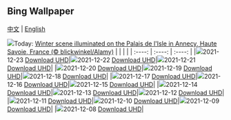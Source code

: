 ## Bing Wallpaper
[中文](README.md) | [English](README_en.md)

![](https://www.bing.com/th?id=OHR.AnnecyFrance_EN-US1633083371_UHD.jpg&w=1000)Today: [Winter scene illuminated on the Palais de l'Isle in Annecy, Haute Savoie, France (© blickwinkel/Alamy)](https://www.bing.com/th?id=OHR.AnnecyFrance_EN-US1633083371_UHD.jpg)
|      |      |      |
| :----: | :----: | :----: |
|![](https://www.bing.com/th?id=OHR.AnnecyFrance_EN-US1633083371_UHD.jpg&rf=LaDigue_UHD.jpg&pid=hp&w=384&h=216&rs=1&c=4)2021-12-23 [Download UHD](https://www.bing.com/th?id=OHR.AnnecyFrance_EN-US1633083371_UHD.jpg)|![](https://www.bing.com/th?id=OHR.SiberianSunset_EN-US1546434644_UHD.jpg&rf=LaDigue_UHD.jpg&pid=hp&w=384&h=216&rs=1&c=4)2021-12-22 [Download UHD](https://www.bing.com/th?id=OHR.SiberianSunset_EN-US1546434644_UHD.jpg)|![](https://www.bing.com/th?id=OHR.MinistryofFun_EN-US1476020471_UHD.jpg&rf=LaDigue_UHD.jpg&pid=hp&w=384&h=216&rs=1&c=4)2021-12-21 [Download UHD](https://www.bing.com/th?id=OHR.MinistryofFun_EN-US1476020471_UHD.jpg)|
|![](https://www.bing.com/th?id=OHR.AtigunPassAurora_EN-US1398930278_UHD.jpg&rf=LaDigue_UHD.jpg&pid=hp&w=384&h=216&rs=1&c=4)2021-12-20 [Download UHD](https://www.bing.com/th?id=OHR.AtigunPassAurora_EN-US1398930278_UHD.jpg)|![](https://www.bing.com/th?id=OHR.MoonBeforeYule_EN-US1324527438_UHD.jpg&rf=LaDigue_UHD.jpg&pid=hp&w=384&h=216&rs=1&c=4)2021-12-19 [Download UHD](https://www.bing.com/th?id=OHR.MoonBeforeYule_EN-US1324527438_UHD.jpg)|![](https://www.bing.com/th?id=OHR.XmasBeachHuts_EN-US1205413660_UHD.jpg&rf=LaDigue_UHD.jpg&pid=hp&w=384&h=216&rs=1&c=4)2021-12-18 [Download UHD](https://www.bing.com/th?id=OHR.XmasBeachHuts_EN-US1205413660_UHD.jpg)|
|![](https://www.bing.com/th?id=OHR.ENBNutcracker_EN-US0826373363_UHD.jpg&rf=LaDigue_UHD.jpg&pid=hp&w=384&h=216&rs=1&c=4)2021-12-17 [Download UHD](https://www.bing.com/th?id=OHR.ENBNutcracker_EN-US0826373363_UHD.jpg)|![](https://www.bing.com/th?id=OHR.SantaJusta_EN-US0729688469_UHD.jpg&rf=LaDigue_UHD.jpg&pid=hp&w=384&h=216&rs=1&c=4)2021-12-16 [Download UHD](https://www.bing.com/th?id=OHR.SantaJusta_EN-US0729688469_UHD.jpg)|![](https://www.bing.com/th?id=OHR.AmericanRobin_EN-US0648462541_UHD.jpg&rf=LaDigue_UHD.jpg&pid=hp&w=384&h=216&rs=1&c=4)2021-12-15 [Download UHD](https://www.bing.com/th?id=OHR.AmericanRobin_EN-US0648462541_UHD.jpg)|
|![](https://www.bing.com/th?id=OHR.ElPanecilloHill_EN-US0550689224_UHD.jpg&rf=LaDigue_UHD.jpg&pid=hp&w=384&h=216&rs=1&c=4)2021-12-14 [Download UHD](https://www.bing.com/th?id=OHR.ElPanecilloHill_EN-US0550689224_UHD.jpg)|![](https://www.bing.com/th?id=OHR.WickerCultivation_EN-US0445418085_UHD.jpg&rf=LaDigue_UHD.jpg&pid=hp&w=384&h=216&rs=1&c=4)2021-12-13 [Download UHD](https://www.bing.com/th?id=OHR.WickerCultivation_EN-US0445418085_UHD.jpg)|![](https://www.bing.com/th?id=OHR.ShadowEverest_EN-US0301475882_UHD.jpg&rf=LaDigue_UHD.jpg&pid=hp&w=384&h=216&rs=1&c=4)2021-12-12 [Download UHD](https://www.bing.com/th?id=OHR.ShadowEverest_EN-US0301475882_UHD.jpg)|
|![](https://www.bing.com/th?id=OHR.FoxDovrefjell_EN-US0110441003_UHD.jpg&rf=LaDigue_UHD.jpg&pid=hp&w=384&h=216&rs=1&c=4)2021-12-11 [Download UHD](https://www.bing.com/th?id=OHR.FoxDovrefjell_EN-US0110441003_UHD.jpg)|![](https://www.bing.com/th?id=OHR.GlowWormBMNP_EN-US9968994144_UHD.jpg&rf=LaDigue_UHD.jpg&pid=hp&w=384&h=216&rs=1&c=4)2021-12-10 [Download UHD](https://www.bing.com/th?id=OHR.GlowWormBMNP_EN-US9968994144_UHD.jpg)|![](https://www.bing.com/th?id=OHR.PFNPAZ_EN-US9883303055_UHD.jpg&rf=LaDigue_UHD.jpg&pid=hp&w=384&h=216&rs=1&c=4)2021-12-09 [Download UHD](https://www.bing.com/th?id=OHR.PFNPAZ_EN-US9883303055_UHD.jpg)|
|![](https://www.bing.com/th?id=OHR.USSBowfin_EN-US9736688640_UHD.jpg&rf=LaDigue_UHD.jpg&pid=hp&w=384&h=216&rs=1&c=4)2021-12-08 [Download UHD](https://www.bing.com/th?id=OHR.USSBowfin_EN-US9736688640_UHD.jpg)|